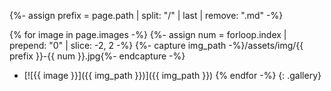 <style>
ul.gallery {
    display: flex;
    flex-wrap: wrap;
    justify-content: space-around;
    list-style: none;
    margin-left: 0;
}

.gallery li {
    flex-grow: 1;
    height: 13vh;
    padding: 4px;
}

.gallery li img {
    max-height: 100%;
    min-width: 100%;
    object-fit: cover;
    vertical-align: bottom;
}
</style>

{%- assign prefix = page.path | split: "/" | last | remove: ".md" -%}

{% for image in page.images -%}
  {%- assign num = forloop.index | prepend: "0" | slice: -2, 2 -%}
  {%- capture img_path -%}/assets/img/{{ prefix }}-{{ num }}.jpg{%- endcapture -%}
  - [![{{ image }}]({{ img_path }})]({{ img_path }})
{% endfor -%}
{: .gallery}
